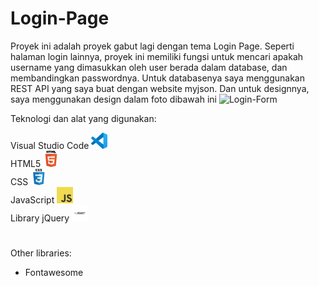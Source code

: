 # Login-Page

Proyek ini adalah proyek gabut lagi dengan tema Login Page. Seperti halaman login lainnya, proyek ini memiliki fungsi untuk mencari apakah username yang dimasukkan oleh user berada dalam database, dan membandingkan passwordnya. Untuk databasenya saya menggunakan REST API yang saya buat dengan website myjson. Dan untuk designnya, saya menggunakan design dalam foto dibawah ini
<img alt="Login-Form" src="https://www.sketchappsources.com/resources/source-image/login-form-johnnythedesigner.jpg" />
 
Teknologi dan alat yang digunakan: 
 
Visual Studio Code 
<img alt="Visual Studio Code" width="26px" src="https://raw.githubusercontent.com/github/explore/80688e429a7d4ef2fca1e82350fe8e3517d3494d/topics/visual-studio-code/visual-studio-code.png" />
<br>
HTML5
<img alt="HTML5" width="26px" src="https://raw.githubusercontent.com/github/explore/80688e429a7d4ef2fca1e82350fe8e3517d3494d/topics/html/html.png" />
<br>
CSS
<img alt="CSS3" width="26px" src="https://raw.githubusercontent.com/github/explore/80688e429a7d4ef2fca1e82350fe8e3517d3494d/topics/css/css.png" />
<br>
JavaScript
<img alt="JavaScript" width="26px" src="https://raw.githubusercontent.com/github/explore/80688e429a7d4ef2fca1e82350fe8e3517d3494d/topics/javascript/javascript.png" />
<br>
Library jQuery
<img alt="jQuery" width="26px" src="https://raw.githubusercontent.com/github/explore/80688e429a7d4ef2fca1e82350fe8e3517d3494d/topics/jquery/jquery.png" />
#
Other libraries:
- Fontawesome
#

